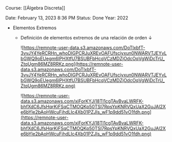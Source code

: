 Course: [[Álgebra Discreta]]

Date: February 13, 2023 8:36 PM
Status: Done
Year: 2022

- Elementos Extremos
    - Definición de elementos extremos de una relación de orden ↓
        
        ![https://remnote-user-data.s3.amazonaws.com/DoTlxbfT-3vvJY4YeRCRHn_whoDIGPCRJuXREvOAFUfsciyxun0NWARVTJEYvLbGWQ9oEUegm6lPHXtfU7BSUBFbHcqVCzMDZjOdcOqVgWiDcTrU_ZtqUgm86MZ8RRKz.png](https://remnote-user-data.s3.amazonaws.com/DoTlxbfT-3vvJY4YeRCRHn_whoDIGPCRJuXREvOAFUfsciyxun0NWARVTJEYvLbGWQ9oEUegm6lPHXtfU7BSUBFbHcqVCzMDZjOdcOqVgWiDcTrU_ZtqUgm86MZ8RRKz.png)
        
        ![https://remnote-user-data.s3.amazonaws.com/xiForKYJi18Tl1cgTAvBvaLWRFK-bhfXdC6JfsHqrKiFSqCTMOQKp50TSI7RpsYpKNRVQxUaX2GuJAl2Xe6bYle2bAoHWcuFihdLIc4Xb01PZJIs_wF1p9dd51vO1fdh.png](https://remnote-user-data.s3.amazonaws.com/xiForKYJi18Tl1cgTAvBvaLWRFK-bhfXdC6JfsHqrKiFSqCTMOQKp50TSI7RpsYpKNRVQxUaX2GuJAl2Xe6bYle2bAoHWcuFihdLIc4Xb01PZJIs_wF1p9dd51vO1fdh.png)